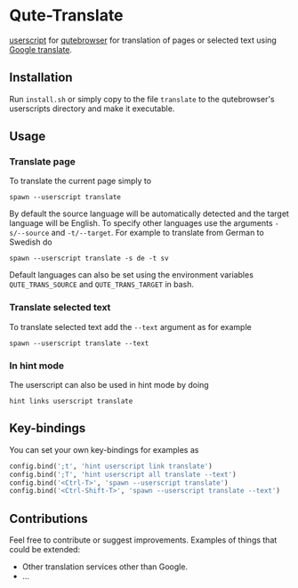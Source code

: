 # Qute-Translate

[userscript](https://github.com/qutebrowser/qutebrowser/blob/master/doc/userscripts.asciidoc) for [qutebrowser](https://github.com/qutebrowser/qutebrowser) for translation of pages or selected text using [Google translate](https://translate.google.com/).

## Installation
Run `install.sh` or simply copy to the file `translate` to the qutebrowser's userscripts directory and make it executable.

## Usage
### Translate page
To translate the current page simply to
```
spawn --userscript translate
```
By default the source language will be automatically detected and the target language will be English.
To specify other languages use the arguments `-s/--source` and `-t/--target`. For example to translate from German to Swedish do
```
spawn --userscript translate -s de -t sv
```

Default languages can also be set using the environment variables `QUTE_TRANS_SOURCE` and `QUTE_TRANS_TARGET` in bash.

### Translate selected text
To translate selected text add the `--text` argument as for example
```
spawn --userscript translate --text
```

### In hint mode
The userscript can also be used in hint mode by doing
```
hint links userscript translate
```

## Key-bindings
You can set your own key-bindings for examples as
```python
config.bind(';t', 'hint userscript link translate')
config.bind(';T', 'hint userscript all translate --text')
config.bind('<Ctrl-T>', 'spawn --userscript translate')
config.bind('<Ctrl-Shift-T>', 'spawn --userscript translate --text')
```

## Contributions
Feel free to contribute or suggest improvements.
Examples of things that could be extended:
* Other translation services other than Google.
* ...
